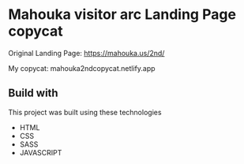 # Mahouka visitor arc Landing Page copycat

Original Landing Page: https://mahouka.us/2nd/

My copycat: mahouka2ndcopycat.netlify.app

## Build with

This project was built using these technologies

- HTML
- CSS
- SASS
- JAVASCRIPT
  
